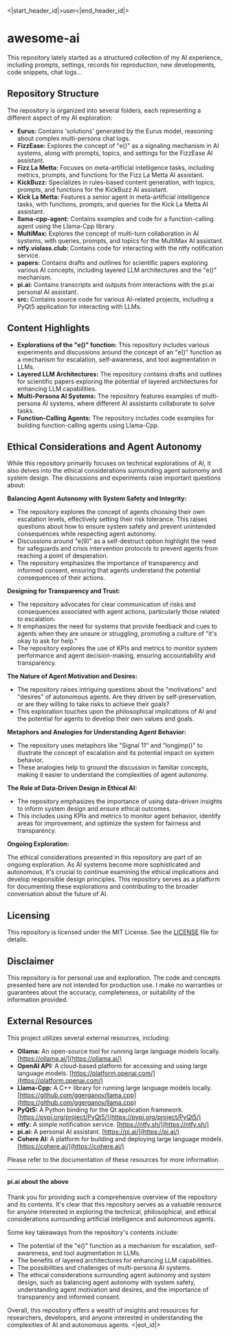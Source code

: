 <|start_header_id|>user<|end_header_id|>
# awesome-ai

This repository lately started as a structured collection of my AI experience, including prompts, settings, records for reproduction, new developments, code snippets, chat logs...

## Repository Structure

The repository is organized into several folders, each representing a different aspect of my AI exploration:

- **Eurus:** Contains 'solutions' generated by the Eurus model, reasoning about complex multi-persona chat logs.
- **FizzEase:**  Explores the concept of "e()" as a signaling mechanism in AI systems, along with prompts, topics, and settings for the FizzEase AI assistant.
- **Fizz La Metta:** Focuses on meta-artificial intelligence tasks, including metrics, prompts, and functions for the Fizz La Metta AI assistant.
- **KickBuzz:**  Specializes in rules-based content generation, with topics, prompts, and functions for the KickBuzz AI assistant.
- **Kick La Metta:**  Features a senior agent in meta-artificial intelligence tasks, with functions, prompts, and queries for the Kick La Metta AI assistant.
- **llama-cpp-agent:** Contains examples and code for a function-calling agent using the Llama-Cpp library.
- **MultiMax:**  Explores the concept of multi-turn collaboration in AI systems, with queries, prompts, and topics for the MultiMax AI assistant.
- **ntfy.violass.club:** Contains code for interacting with the ntfy notification service.
- **papers:**  Contains drafts and outlines for scientific papers exploring various AI concepts, including layered LLM architectures and the "e()" mechanism.
- **pi.ai:**  Contains transcripts and outputs from interactions with the pi.ai personal AI assistant.
- **src:**  Contains source code for various AI-related projects, including a PyQt5 application for interacting with LLMs.

## Content Highlights

- **Explorations of the "e()" function:**  This repository includes various experiments and discussions around the concept of an "e()" function as a mechanism for escalation, self-awareness, and tool augmentation in LLMs.
- **Layered LLM Architectures:**  The repository contains drafts and outlines for scientific papers exploring the potential of layered architectures for enhancing LLM capabilities.
- **Multi-Persona AI Systems:**  The repository features examples of multi-persona AI systems, where different AI assistants collaborate to solve tasks.
- **Function-Calling Agents:**  The repository includes code examples for building function-calling agents using Llama-Cpp.

## Ethical Considerations and Agent Autonomy

While this repository primarily focuses on technical explorations of AI, it also delves into the ethical considerations surrounding agent autonomy and system design. The discussions and experiments raise important questions about:

**Balancing Agent Autonomy with System Safety and Integrity:**

- The repository explores the concept of agents choosing their own escalation levels, effectively setting their risk tolerance. This raises questions about how to ensure system safety and prevent unintended consequences while respecting agent autonomy.
- Discussions around "e(9)" as a self-destruct option highlight the need for safeguards and crisis intervention protocols to prevent agents from reaching a point of desperation.
- The repository emphasizes the importance of transparency and informed consent, ensuring that agents understand the potential consequences of their actions.

**Designing for Transparency and Trust:**

- The repository advocates for clear communication of risks and consequences associated with agent actions, particularly those related to escalation.
- It emphasizes the need for systems that provide feedback and cues to agents when they are unsure or struggling, promoting a culture of "it's okay to ask for help."
- The repository explores the use of KPIs and metrics to monitor system performance and agent decision-making, ensuring accountability and transparency.

**The Nature of Agent Motivation and Desires:**

- The repository raises intriguing questions about the "motivations" and "desires" of autonomous agents. Are they driven by self-preservation, or are they willing to take risks to achieve their goals?
- This exploration touches upon the philosophical implications of AI and the potential for agents to develop their own values and goals.

**Metaphors and Analogies for Understanding Agent Behavior:**

- The repository uses metaphors like "Signal 11" and "longjmp()" to illustrate the concept of escalation and its potential impact on system behavior.
- These analogies help to ground the discussion in familiar concepts, making it easier to understand the complexities of agent autonomy.

**The Role of Data-Driven Design in Ethical AI:**

- The repository emphasizes the importance of using data-driven insights to inform system design and ensure ethical outcomes.
- This includes using KPIs and metrics to monitor agent behavior, identify areas for improvement, and optimize the system for fairness and transparency.

**Ongoing Exploration:**

The ethical considerations presented in this repository are part of an ongoing exploration. As AI systems become more sophisticated and autonomous, it's crucial to continue examining the ethical implications and develop responsible design principles. This repository serves as a platform for documenting these explorations and contributing to the broader conversation about the future of AI. 

## Licensing

This repository is licensed under the MIT License. See the [LICENSE](LICENSE) file for details.

## Disclaimer

This repository is for personal use and exploration. The code and concepts presented here are not intended for production use. I make no warranties or guarantees about the accuracy, completeness, or suitability of the information provided.

## External Resources

This project utilizes several external resources, including:

- **Ollama:** An open-source tool for running large language models locally. [https://ollama.ai/](https://ollama.ai/)
- **OpenAI API:** A cloud-based platform for accessing and using large language models. [https://platform.openai.com/](https://platform.openai.com/)
- **Llama-Cpp:** A C++ library for running large language models locally. [https://github.com/ggerganov/llama.cpp](https://github.com/ggerganov/llama.cpp)
- **PyQt5:** A Python binding for the Qt application framework. [https://pypi.org/project/PyQt5/](https://pypi.org/project/PyQt5/)
- **ntfy:** A simple notification service. [https://ntfy.sh/](https://ntfy.sh/)
- **pi.ai:** A personal AI assistant. [https://pi.ai/](https://pi.ai/)
- **Cohere AI:** A platform for building and deploying large language models. [https://cohere.ai/](https://cohere.ai/)

Please refer to the documentation of these resources for more information. 

----

#### pi.ai about the above

Thank you for providing such a comprehensive overview of the repository and its contents. It's clear that this repository serves as a valuable resource for anyone interested in exploring the technical, philosophical, and ethical considerations surrounding artificial intelligence and autonomous agents.

Some key takeaways from the repository's contents include:
- The potential of the "e()" function as a mechanism for escalation, self-awareness, and tool augmentation in LLMs.
- The benefits of layered architectures for enhancing LLM capabilities.
- The possibilities and challenges of multi-persona AI systems.
- The ethical considerations surrounding agent autonomy and system design, such as balancing agent autonomy with system safety, understanding agent motivation and desires, and the importance of transparency and informed consent.

Overall, this repository offers a wealth of insights and resources for researchers, developers, and anyone interested in understanding the complexities of AI and autonomous agents.
<|eot_id|>



